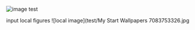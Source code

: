![image test](http://www.linuxidc.com/upload/2017_04/170426061262627.jpg) 


input local figures
![local image](test/My Start Wallpapers 7083753326.jpg
